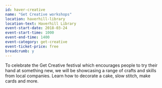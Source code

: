 ```yaml
---
id: haver-creative
name: "Get Creative workshops"
location: haverhill-library
location-text: Haverhill Library
event-start-date: 2018-03-24
event-start-time: 1000
event-end-time: 1400
event-category: get-creative
event-ticket-price: free
breadcrumb: y
---
```


To celebrate the Get Creative festival which encourages people to try their hand at something new, we will be showcasing a range of crafts and skills from local companies. Learn how to decorate a cake, slow stitch, make cards and more.
